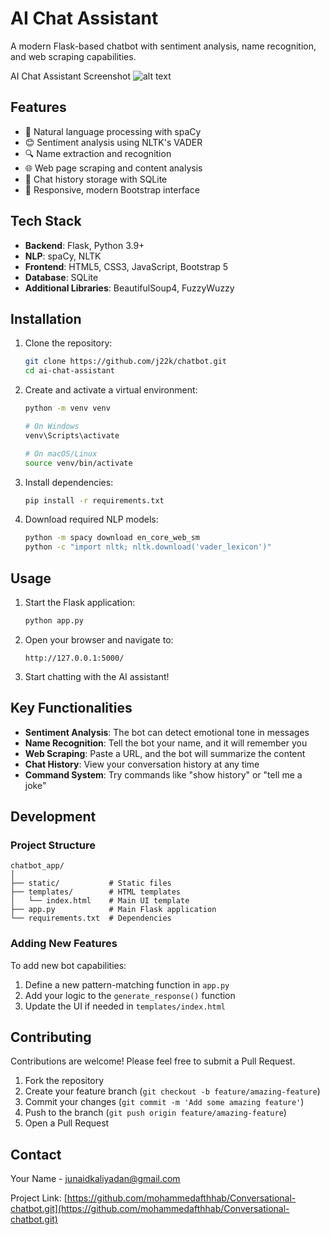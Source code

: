 # AI Chat Assistant

A modern Flask-based chatbot with sentiment analysis, name recognition, and web scraping capabilities.

AI Chat Assistant Screenshot
![alt text](image.png)

## Features

- 🤖 Natural language processing with spaCy
- 😊 Sentiment analysis using NLTK's VADER
- 🔍 Name extraction and recognition
- 🌐 Web page scraping and content analysis
- 💾 Chat history storage with SQLite
- 📱 Responsive, modern Bootstrap interface

## Tech Stack

- **Backend**: Flask, Python 3.9+
- **NLP**: spaCy, NLTK
- **Frontend**: HTML5, CSS3, JavaScript, Bootstrap 5
- **Database**: SQLite
- **Additional Libraries**: BeautifulSoup4, FuzzyWuzzy

## Installation

1. Clone the repository:
   ```bash
   git clone https://github.com/j22k/chatbot.git
   cd ai-chat-assistant
   ```

2. Create and activate a virtual environment:
   ```bash
   python -m venv venv
   
   # On Windows
   venv\Scripts\activate
   
   # On macOS/Linux
   source venv/bin/activate
   ```

3. Install dependencies:
   ```bash
   pip install -r requirements.txt
   ```

4. Download required NLP models:
   ```bash
   python -m spacy download en_core_web_sm
   python -c "import nltk; nltk.download('vader_lexicon')"
   ```

## Usage

1. Start the Flask application:
   ```bash
   python app.py
   ```

2. Open your browser and navigate to:
   ```
   http://127.0.0.1:5000/
   ```

3. Start chatting with the AI assistant!

## Key Functionalities

- **Sentiment Analysis**: The bot can detect emotional tone in messages
- **Name Recognition**: Tell the bot your name, and it will remember you
- **Web Scraping**: Paste a URL, and the bot will summarize the content
- **Chat History**: View your conversation history at any time
- **Command System**: Try commands like "show history" or "tell me a joke"

## Development

### Project Structure

```
chatbot_app/
│
├── static/           # Static files
├── templates/        # HTML templates
│   └── index.html    # Main UI template
├── app.py            # Main Flask application
└── requirements.txt  # Dependencies
```

### Adding New Features

To add new bot capabilities:

1. Define a new pattern-matching function in `app.py`
2. Add your logic to the `generate_response()` function
3. Update the UI if needed in `templates/index.html`



## Contributing

Contributions are welcome! Please feel free to submit a Pull Request.

1. Fork the repository
2. Create your feature branch (`git checkout -b feature/amazing-feature`)
3. Commit your changes (`git commit -m 'Add some amazing feature'`)
4. Push to the branch (`git push origin feature/amazing-feature`)
5. Open a Pull Request

## Contact

Your Name - [junaidkaliyadan@gmail.com](mailto:mohammedafthhab@gmail.com)

Project Link: [https://github.com/mohammedafthhab/Conversational-chatbot.git](https://github.com/mohammedafthhab/Conversational-chatbot.git)
